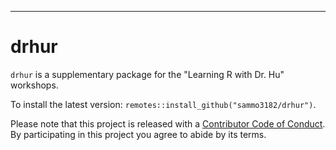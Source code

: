 ------------------------------------------------------------------------
drhur
=========

`drhur` is a supplementary package for the "Learning R with Dr. Hu" workshops. 

To install the latest version: `remotes::install_github("sammo3182/drhur")`.


Please note that this project is released with a [Contributor Code of Conduct](https://github.com/sammo3182/drhur/blob/master//CONDUCT.md). By participating in this project you agree to abide by its terms.
